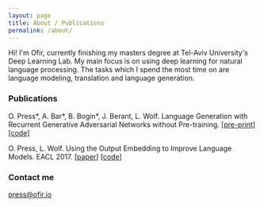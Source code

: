 ```yaml
---
layout: page
title: About / Publications
permalink: /about/
---
```


Hi! I'm Ofir, currently finishing my masters degree at Tel-Aviv University's Deep Learning Lab. My main focus is on using deep learning for natural language processing. The tasks which I spend the most time on are language modeling, translation and language generation.   

### Publications

O. Press\*, A. Bar\*, B. Bogin\*, J. Berant, L. Wolf. Language Generation with Recurrent Generative Adversarial Networks without Pre-training. [[pre-print]](https://arxiv.org/abs/1706.01399) [[code]](https://github.com/amirbar/rnn.wgan)

O. Press, L. Wolf. Using the Output Embedding to Improve Language Models. EACL 2017. [[paper]](aclweb.org/anthology/E/E17/E17-2025.pdf) [[code]](https://github.com/ofirpress/UsingTheOutputEmbedding)

### Contact me

[press@ofir.io](mailto:press@ofir.io)
